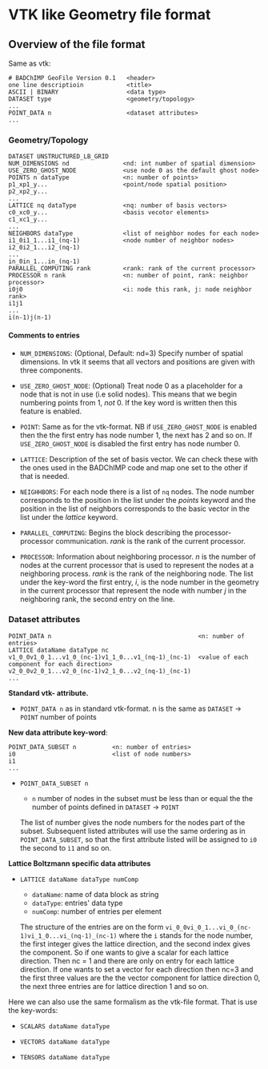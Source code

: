 # VTK like Geometry file format


## Overview of the file format 
Same as vtk:
```
# BADChIMP GeoFile Version 0.1   <header>
one line descriptioin            <title> 
ASCII | BINARY                   <data type>
DATASET type                     <geometry/topology>
...
POINT_DATA n                     <dataset attributes>
...
```

### Geometry/Topology
```
DATASET UNSTRUCTURED_LB_GRID
NUM_DIMENSIONS nd               <nd: int number of spatial dimension>
USE_ZERO_GHOST_NODE             <use node 0 as the default ghost node>
POINTS n dataType               <n: number of points>
p1_xp1_y...                     <point/node spatial position>
p2_xp2_y...
...
LATTICE nq dataType             <nq: number of basis vectors>
c0_xc0_y...                     <basis vecotor elements>
c1_xc1_y...
...
NEIGHBORS dataType              <list of neighbor nodes for each node>
i1_0i1_1...i1_(nq-1)            <node number of neighbor nodes>
i2_0i2_1...i2_(nq-1)
...
in_0in_1...in_(nq-1)
PARALLEL_COMPUTING rank         <rank: rank of the current processor>
PROCESSOR n rank                <n: number of point, rank: neighbor processor>
i0j0                            <i: node this rank, j: node neighbor rank>
i1j1
...
i(n-1)j(n-1)
```
#### Comments to entries

- ```NUM_DIMENSIONS```: (Optional, Default: nd=3)  Specify number of spatial dimensions. In vtk it seems that all vectors and positions are given with three components. 

- ```USE_ZERO_GHOST_NODE```: (Optional) Treat node 0 as a placeholder for a node that is not in use (i.e solid nodes). This means that we begin numbering points from 1, _not_ 0. If the key word is written then this feature is enabled.

- ```POINT```: Same as for the vtk-format. NB if ```USE_ZERO_GHOST_NODE``` is enabled then the the first entry has node number 1, the next has 2 and so on. If ```USE_ZERO_GHOST_NODE``` is disabled  the first entry has node number 0.

- ```LATTICE```: Description of the set of basis vector. We can check these with the ones used in the BADChIMP code and map one set to the other if that is needed.

- ```NEIGHHBORS```:  For each node there is a list of ```nq``` nodes. The node number corresponds to the position in the list under the _points_ keyword and the position in the list of neighbors corresponds to the basic vector in the list under the _lattice_ keyword.

- ```PARALLEL_COMPUTING```: Begins the block describing the processor-processor communication. _rank_ is the rank of the current processor.

- ```PROCESSOR```:  Information about neighboring processor. _n_ is the number of nodes at the current processor that is used to represent the nodes at a neighboring process. _rank_ is the rank of the neighboring node. The list under the key-word the first entry, _i_, is the node number in the geometry in the current processor that represent the node with number _j_ in the neighboring rank, the second entry on the line.

### Dataset attributes

```
POINT_DATA n                                         <n: number of entries>
LATTICE dataName dataType nc
v1_0_0v1_0_1...v1_0_(nc-1)v1_1_0...v1_(nq-1)_(nc-1)  <value of each component for each direction>
v2_0_0v2_0_1...v2_0_(nc-1)v2_1_0...v2_(nq-1)_(nc-1)
...
```

    

**Standard vtk- attribute.**
- ```POINT_DATA n```
as in standard vtk-format. n is the same as ```DATASET``` -> ```POINT``` number of points

**New data attribute key-word**:
```
POINT_DATA_SUBSET n          <n: number of entries>
i0                           <list of node numbers>
i1
... 
``` 
- ```POINT_DATA_SUBSET n```
    - ```n``` number of nodes in the subset must be less than or equal the the number of points defined in ```DATASET``` -> ```POINT```
    
    The list of number gives the node numbers for the nodes part of the subset. Subsequent listed attributes will use the same ordering as in ```POINT_DATA_SUBSET```, so that the first attribute listed will be assigned to ```i0``` the second to ```ì1``` and so on.


**Lattice Boltzmann specific data attributes**

- ```LATTICE dataName dataType numComp```
     - ```dataName```: name of data block as string
     - ```dataType```: entries' data type
     - ```numComp```: number of entries per element
     
     The structure of the entries are on the form 
     ```vi_0_0vi_0_1...vi_0_(nc-1)vi_1_0...vi_(nq-1)_(nc-1)```
     where the ```i``` stands for the node number, the first integer gives the lattice direction, and the second index gives the component. So if one wants to give a scalar for each lattice direction. Then nc = 1 and there are only on entry for each lattice direction. If one wants to set a vector for each direction then nc=3 and the first three values are the the vector component for lattice direction 0, the next three entries are for lattice direction 1 and so on.
     
      

Here we can also use the same formalism as the vtk-file format. That is use the key-words:

- ```SCALARS dataName dataType```

- ```VECTORS dataName dataType```

- ```TENSORS dataName dataType```
